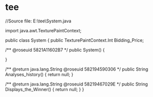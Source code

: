 # tee
//Source file: E:\\tee\\System.java

import java.awt.TexturePaintContext;

public class System 
{
   public TexturePaintContext.Int Bidding_Price;
   
   /**
   @roseuid 5821A11602B7
    */
   public System() 
   {
    
   }
   
   /**
   @return java.lang.String
   @roseuid 582194590306
    */
   public String Analyses_history() 
   {
    return null;
   }
   
   /**
   @return java.lang.String
   @roseuid 58219467029E
    */
   public String Displays_the_Winner() 
   {
    return null;
   }
}
